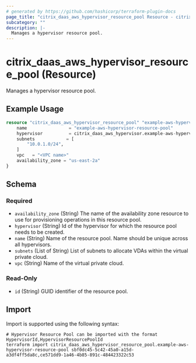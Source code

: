 ```yaml
---
# generated by https://github.com/hashicorp/terraform-plugin-docs
page_title: "citrix_daas_aws_hypervisor_resource_pool Resource - citrix"
subcategory: ""
description: |-
  Manages a hypervisor resource pool.
---
```


# citrix_daas_aws_hypervisor_resource_pool (Resource)

Manages a hypervisor resource pool.

## Example Usage

```terraform
resource "citrix_daas_aws_hypervisor_resource_pool" "example-aws-hypervisor-resource-pool" {
    name                = "example-aws-hypervisor-resource-pool"
    hypervisor          = citrix_daas_aws_hypervisor.example-aws-hypervisor.id
    subnets            = [
        "10.0.1.0/24",
    ]
    vpc   = "<VPC name>"
    availability_zone = "us-east-2a"
}
```

<!-- schema generated by tfplugindocs -->
## Schema

### Required

- `availability_zone` (String) The name of the availability zone resource to use for provisioning operations in this resource pool.
- `hypervisor` (String) Id of the hypervisor for which the resource pool needs to be created.
- `name` (String) Name of the resource pool. Name should be unique across all hypervisors.
- `subnets` (List of String) List of subnets to allocate VDAs within the virtual private cloud.
- `vpc` (String) Name of the virtual private cloud.

### Read-Only

- `id` (String) GUID identifier of the resource pool.

## Import

Import is supported using the following syntax:

```shell
# Hypervisor Resource Pool can be imported with the format HypervisorId,HypervisorResourcePoolId
terraform import citrix_daas_aws_hypervisor_resource_pool.example-aws-hypervisor-resource-pool sbf0dc45-5c42-45a0-a15d-a3df4ff5da8c,ce571dd9-1a46-4b85-891c-484423322c53
```
